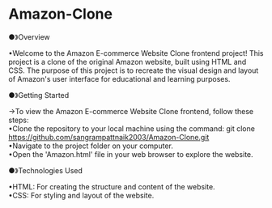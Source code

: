 # Amazon-Clone
●》Overview 

•Welcome to the Amazon E-commerce Website Clone frontend project! This project is a clone of the original Amazon website, built using HTML and CSS. The purpose of this project is to recreate the visual design and layout of Amazon's user interface for educational and learning purposes.

●》Getting Started

->To view the Amazon E-commerce Website Clone frontend, follow these steps:<br>
•Clone the repository to your local machine using the command: git clone<br> https://github.com/sangrampattnaik2003/Amazon-Clone.git<br>
•Navigate to the project folder on your computer.<br>
•Open the 'Amazon.html' file in your web browser to explore the website.

●》Technologies Used

•HTML: For creating the structure and content of the website.<br>
•CSS: For styling and layout of the website.
